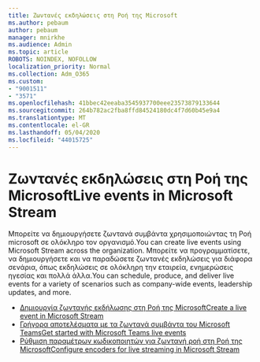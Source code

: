 ```yaml
---
title: Ζωντανές εκδηλώσεις στη Ροή της Microsoft
ms.author: pebaum
author: pebaum
manager: mnirkhe
ms.audience: Admin
ms.topic: article
ROBOTS: NOINDEX, NOFOLLOW
localization_priority: Normal
ms.collection: Adm_O365
ms.custom:
- "9001511"
- "3571"
ms.openlocfilehash: 41bbec42eeaba3545937700eee23573879133644
ms.sourcegitcommit: 264b782ac2fba8ffd84524180dc4f7d60b45e9a4
ms.translationtype: MT
ms.contentlocale: el-GR
ms.lasthandoff: 05/04/2020
ms.locfileid: "44015725"
---
```

# <a name="live-events-in-microsoft-stream"></a><span data-ttu-id="7c775-102">Ζωντανές εκδηλώσεις στη Ροή της Microsoft</span><span class="sxs-lookup"><span data-stu-id="7c775-102">Live events in Microsoft Stream</span></span>

<span data-ttu-id="7c775-103">Μπορείτε να δημιουργήσετε ζωντανά συμβάντα χρησιμοποιώντας τη Ροή microsoft σε ολόκληρο τον οργανισμό.</span><span class="sxs-lookup"><span data-stu-id="7c775-103">You can create live events using Microsoft Stream across the organization.</span></span> <span data-ttu-id="7c775-104">Μπορείτε να προγραμματίσετε, να δημιουργήσετε και να παραδώσετε ζωντανές εκδηλώσεις για διάφορα σενάρια, όπως εκδηλώσεις σε ολόκληρη την εταιρεία, ενημερώσεις ηγεσίας και πολλά άλλα.</span><span class="sxs-lookup"><span data-stu-id="7c775-104">You can schedule, produce, and deliver live events for a variety of scenarios such as company-wide events, leadership updates, and more.</span></span>

- [<span data-ttu-id="7c775-105">Δημιουργία ζωντανής εκδήλωσης στη Ροή της Microsoft</span><span class="sxs-lookup"><span data-stu-id="7c775-105">Create a live event in Microsoft Stream</span></span>](https://docs.microsoft.com/stream/live-create-event)
- [<span data-ttu-id="7c775-106">Γρήγορα αποτελέσματα με τα ζωντανά συμβάντα του Microsoft Teams</span><span class="sxs-lookup"><span data-stu-id="7c775-106">Get started with Microsoft Teams live events</span></span>](https://support.office.com/article/get-started-with-microsoft-teams-live-events-d077fec2-a058-483e-9ab5-1494afda578a)
- [<span data-ttu-id="7c775-107">Ρύθμιση παραμέτρων κωδικοποιητών για ζωντανή ροή στη Ροή της Microsoft</span><span class="sxs-lookup"><span data-stu-id="7c775-107">Configure encoders for live streaming in Microsoft Stream</span></span>](https://docs.microsoft.com/stream/live-encoder-setup)
